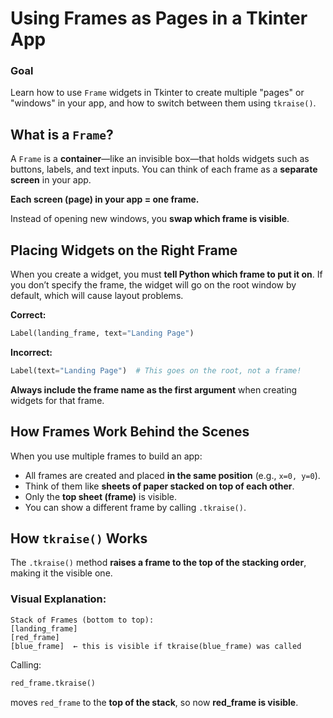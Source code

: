 

# **Using Frames as Pages in a Tkinter App**

### Goal

Learn how to use `Frame` widgets in Tkinter to create multiple "pages" or "windows" in your app, and how to switch between them using `tkraise()`.



##  What is a `Frame`?

A `Frame` is a **container**—like an invisible box—that holds widgets such as buttons, labels, and text inputs. You can think of each frame as a **separate screen** in your app.

**Each screen (page) in your app = one frame.**

Instead of opening new windows, you **swap which frame is visible**.



## Placing Widgets on the Right Frame

When you create a widget, you must **tell Python which frame to put it on**.
If you don’t specify the frame, the widget will go on the root window by default, which will cause layout problems.

**Correct:**

```python
Label(landing_frame, text="Landing Page")
```

**Incorrect:**

```python
Label(text="Landing Page")  # This goes on the root, not a frame!
```

**Always include the frame name as the first argument** when creating widgets for that frame.

## How Frames Work Behind the Scenes

When you use multiple frames to build an app:

* All frames are created and placed **in the same position** (e.g., `x=0, y=0`).
* Think of them like **sheets of paper stacked on top of each other**.
* Only the **top sheet (frame)** is visible.
* You can show a different frame by calling `.tkraise()`.



## How `tkraise()` Works

The `.tkraise()` method **raises a frame to the top of the stacking order**, making it the visible one.

### Visual Explanation:

```
Stack of Frames (bottom to top):
[landing_frame]
[red_frame]
[blue_frame]  ← this is visible if tkraise(blue_frame) was called
```

Calling:

```python
red_frame.tkraise()
```

moves `red_frame` to the **top of the stack**, so now **red\_frame is visible**.


